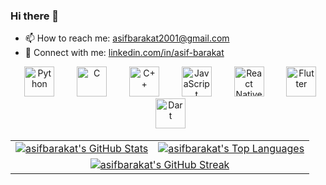 ### Hi there 👋



- 📫 How to reach me: [asifbarakat2001@gmail.com](mailto:asifbarakat2001@gmail.com)
- 🤝 Connect with me: [linkedin.com/in/asif-barakat](https://linkedin.com/in/asif-barakat)

<div align="center">
  <img src="https://cdn.simpleicons.org/python/3776AB" alt="Python" width="48" height="48" style="margin:0 12px"/>
  <img src="https://cdn.simpleicons.org/c/A8B9CC" alt="C" width="48" height="48" style="margin:0 12px"/>
  <img src="https://cdn.simpleicons.org/cplusplus/00599C" alt="C++" width="48" height="48" style="margin:0 12px"/>
  <img src="https://cdn.simpleicons.org/javascript/F7DF1E" alt="JavaScript" width="48" height="48" style="margin:0 12px"/>
  <img src="https://cdn.simpleicons.org/react/61DAFB" alt="React Native" width="48" height="48" style="margin:0 12px"/>
  <img src="https://cdn.simpleicons.org/flutter/02569B" alt="Flutter" width="48" height="48" style="margin:0 12px"/>
  <img src="https://cdn.simpleicons.org/dart/0175C2" alt="Dart" width="48" height="48" style="margin:0 12px"/>
</div>

<table align="center">
  <tr>
    <td>
      <a href="https://github.com/asifbarakat">
        <img src="https://github-readme-stats.vercel.app/api?username=asifbarakat&show_icons=true&theme=dark&hide_border=true" alt="asifbarakat's GitHub Stats" />
      </a>
    </td>
    <td>
      <a href="https://github.com/asifbarakat">
        <img src="https://github-readme-stats.vercel.app/api/top-langs?username=asifbarakat&theme=dark&hide_border=true" alt="asifbarakat's Top Languages" />
      </a>
    </td>
  </tr>
  <tr>
    <td colspan="2" align="center">
      <a href="https://github.com/asifbarakat">
        <img src="https://streak-stats.demolab.com?user=asifbarakat&theme=dark&hide_border=true" alt="asifbarakat's GitHub Streak" />
      </a>
    </td>
  </tr>
</table>
